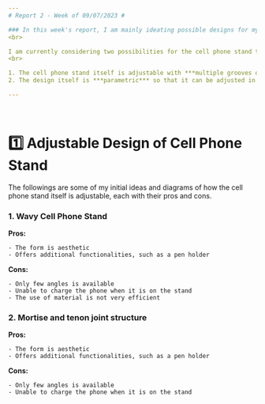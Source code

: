 ```yaml
---
# Report 2 - Week of 09/07/2023 #

### In this week's report, I am mainly ideating possible designs for my own cell phone stand.
<br>

I am currently considering two possibilities for the cell phone stand to be able to adjust to different phone size and shooting angles
<br>

1. The cell phone stand itself is adjustable with ***multiple grooves or notches*** that can be slotted in (like multiple modes or system presets). 
2. The design itself is ***parametric*** so that it can be adjusted in ***Grasshopper***  according to the input data (like TJ’s Grasshopper file).

---
```

<br>

# :one: Adjustable Design of Cell Phone Stand #


The followings are some of my initial ideas and diagrams of how the cell phone stand itself is adjustable, each with their pros and cons.


### 1.  Wavy Cell Phone Stand ###


   **Pros:**
   
    - The form is aesthetic
    - Offers additional functionalities, such as a pen holder

   **Cons:**
   
    - Only few angles is available
    - Unable to charge the phone when it is on the stand
    - The use of material is not very efficient

### 2.  Mortise and tenon joint structure ###


   **Pros:**
   
    - The form is aesthetic
    - Offers additional functionalities, such as a pen holder

   **Cons:**
   
    - Only few angles is available
    - Unable to charge the phone when it is on the stand
